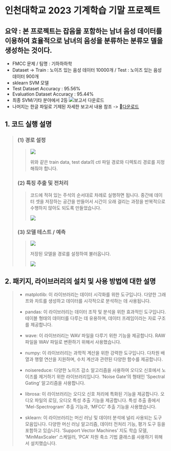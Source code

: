 # 인천대학교 2023 기계학습 기말 프로젝트

요약 : 본 프로젝트는 잡음을 포함하는 남녀 음성 데이터를 이용하여 효율적으로 남녀의 음성을 분류하는 분류모
델을 생성하는 것이다.
---
  - FMCC 문제 / 팀명 : 기하하하학
  - Dataset -> Train : 노이즈 있는 음성 데이터 10000개 / Test : 노이즈 있는 음성 데이터 900개
  - sklearn SVM 모델
  - Test Dataset Accuracy : 95.56%
  - Evaluation Dataset Accuracy : 95.44%
  - 최종 SVM/기타 분야에서 2등
    ![보고서 다운로드](./src/imgResult.png)
  - 나머지는 한글 파일로 기제된 자세한 보고서 내용 참조 -> <a name="기계학습보고서_기하하하학.hwp" href="https://drive.google.com/uc?export=download&id=1QAGvtnPmbxDObrOuoOYno831q77qOKYb">다운로드</a>
  
## **1. 코드 실행 설명**

>### (1) **경로 설정**
>  >
>  >![](./src/img1.png)
>  >
>  >위와 같은 train data, test data의 ctl 파일 경로와 디렉토리 경로를 지정해줘야 합니다.
>  
>### (2) **특징 추출 및 전처리**
>  >
>  >코드에 적혀 있는 주석의 순서대로 차례로 실행하면 됩니다. 중간에 데이터 셋을 저장하는 공간을 만들어서 시간이 오래 걸리는 과정을 반복적으로 수행하지 않아도 되도록 만들었습니다.
>  >
>  >![](./src/img2.png)
>
>### (3) **모델 테스트 / 예측**
>  >
>  >![](./src/img3.png)
>  >
>  >저장된 모델을 경로를 설정하여 불러옵니다.
>  >
>  >![](./src/img4.png)

## **2. 패키지, 라이브러리의 설치 및 사용 방법에 대한 설명**
>
>- matplotlib: 이 라이브러리는 데이터 시각화를 위한 도구입니다. 다양한 그래프와 차트를 생성하고 데이터를 시각적으로 분석하는 데 사용됩니다. 
>
>- pandas: 이 라이브러리는 데이터 조작 및 분석을 위한 효과적인 도구입니다. 테이블 형태의 데이터를 다루는 데 유용하며, 데이터 프레임이라는 자료 구조를 제공합니다.
>
>- wave: 이 라이브러리는 WAV 파일을 다루기 위한 기능을 제공합니다. RAW 파일을 WAV 파일로 변환하기 위해서 사용했습니다.
>
>- numpy: 이 라이브러리는 과학적 계산을 위한 강력한 도구입니다. 다차원 배열과 행렬 연산을 지원하며, 수치 계산과 관련된 다양한 함수를 제공합니다.
>
>- noisereduce: 다양한 노이즈 감소 알고리즘을 사용하여 오디오 신호에서 노이즈를 제거하기 위한 라이브러리입니다. ‘Noise Gate’의 형태인 ‘Spectral Gating’ 알고리즘을 사용합니다.
>
>- librosa: 이 라이브러리는 오디오 신호 처리에 특화된 기능을 제공합니다. 오디오 파일의 로딩, 오디오 특성 추출 기능을 제공합니다. 특성 추출 중에서 ‘Mel-Spectrogram’ 추출 기능과, ‘MFCC’ 추출 기능을 사용했습니다.
>
>- sklearn: 이 라이브러리는 머신 러닝 및 데이터 분석에 널리 사용되는 도구 모음입니다. 다양한 머신 러닝 알고리즘, 데이터 전처리 기능, 평가 도구 등을 포함하고 있습니다. ‘Support Vector Machines’ 지도 학습 모델, ‘MinMaxScaler’ 스케일러, ‘PCA’ 차원 축소 기법 클래스를 사용하기 위해서 설치했습니다.
